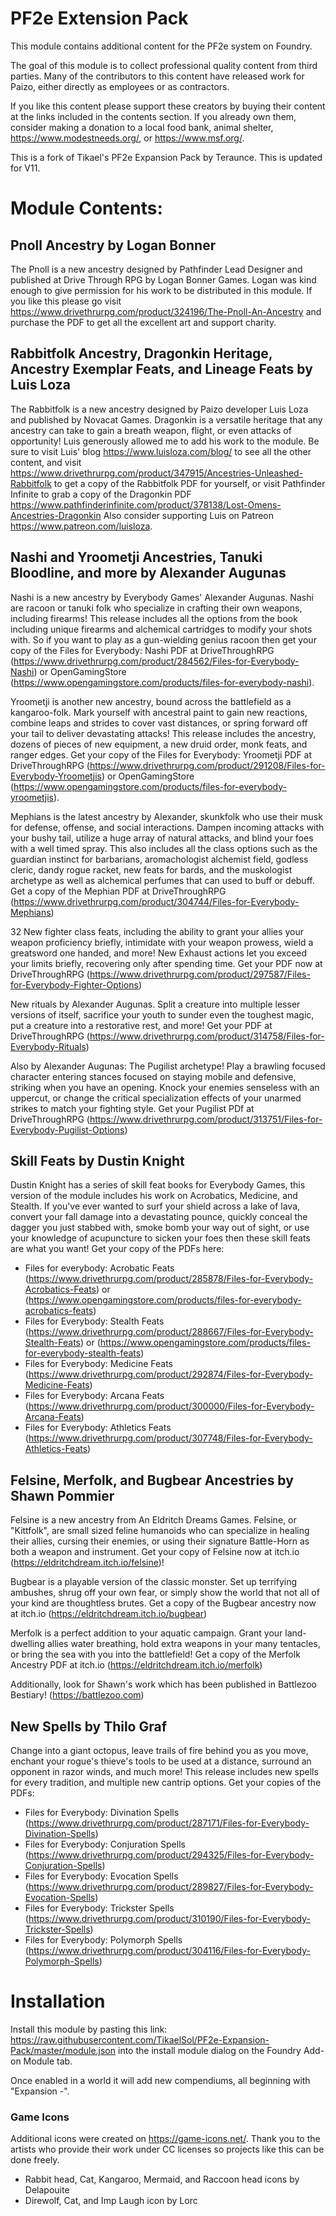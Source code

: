 # PF2e Extension Pack

This module contains additional content for the PF2e system on Foundry.

The goal of this module is to collect professional quality content from third parties.  Many of the contributors to this content have released work for Paizo, either directly as employees or as contractors.

If you like this content please support these creators by buying their content at the links included in the contents section. If you already own them, consider making a donation to a local food bank, animal shelter, https://www.modestneeds.org/, or https://www.msf.org/.

This is a fork of Tikael's PF2e Expansion Pack by Teraunce. This is updated for V11.

# Module Contents:

## Pnoll Ancestry by Logan Bonner
The Pnoll is a new ancestry designed by Pathfinder Lead Designer and published at Drive Through RPG by Logan Bonner Games. Logan was kind enough to give permission for his work to be distributed in this module. If you like this please go visit https://www.drivethrurpg.com/product/324196/The-Pnoll-An-Ancestry and purchase the PDF to get all the excellent art and support charity.

## Rabbitfolk Ancestry, Dragonkin Heritage, Ancestry Exemplar Feats, and Lineage Feats by Luis Loza
The Rabbitfolk is a new ancestry designed by Paizo developer Luis Loza and published by Novacat Games. Dragonkin is a versatile heritage that any ancestry can take to gain a breath weapon, flight, or even attacks of opportunity! Luis generously allowed me to add his work to the module. Be sure to visit Luis' blog https://www.luisloza.com/blog/ to see all the other content, and visit https://www.drivethrurpg.com/product/347915/Ancestries-Unleashed-Rabbitfolk to get a copy of the Rabbitfolk PDF for yourself, or visit Pathfinder Infinite to grab a copy of the Dragonkin PDF https://www.pathfinderinfinite.com/product/378138/Lost-Omens-Ancestries-Dragonkin Also consider supporting Luis on Patreon https://www.patreon.com/luisloza.

## Nashi and Yroometji Ancestries, Tanuki Bloodline, and more by Alexander Augunas
Nashi is a new ancestry by Everybody Games' Alexander Augunas. Nashi are racoon or tanuki folk who specialize in crafting their own weapons, including firearms! This release includes all the options from the book including unique firearms and alchemical cartridges to modify your shots with. So if you want to play as a gun-wielding genius racoon then get your copy of the Files for Everybody: Nashi PDF at DriveThroughRPG (https://www.drivethrurpg.com/product/284562/Files-for-Everybody-Nashi) or OpenGamingStore (https://www.opengamingstore.com/products/files-for-everybody-nashi).

Yroometji is another new ancestry, bound across the battlefield as a kangaroo-folk. Mark yourself with ancestral paint to gain new reactions, combine leaps and strides to cover vast distances, or spring forward off your tail to deliver devastating attacks! This release includes the ancestry, dozens of pieces of new equipment, a new druid order, monk feats, and ranger edges. Get your copy of the Files for Everybody: Yroometji PDF at DriveThroughRPG (https://www.drivethrurpg.com/product/291208/Files-for-Everybody-Yroometjis) or OpenGamingStore (https://www.opengamingstore.com/products/files-for-everybody-yroometjis).

Mephians is the latest ancestry by Alexander, skunkfolk who use their musk for defense, offense, and social interactions.  Dampen incoming attacks with your bushy tail, utilize a huge array of natural attacks, and blind your foes with a well timed spray.  This also includes all the class options such as the guardian instinct for barbarians, aromachologist alchemist field, godless cleric, dandy rogue racket, new feats for bards, and the muskologist archetype as well as alchemical perfumes that can used to buff or debuff.  Get a copy of the Mephian PDF at DriveThroughRPG (https://www.drivethrurpg.com/product/304744/Files-for-Everybody-Mephians)

32 New fighter class feats, including the ability to grant your allies your weapon proficiency briefly, intimidate with your weapon prowess, wield a greatsword one handed, and more! New Exhaust actions let you exceed your limits briefly, recovering only after spending time.  Get your PDF now at DriveThroughRPG (https://www.drivethrurpg.com/product/297587/Files-for-Everybody-Fighter-Options)

New rituals by Alexander Augunas. Split a creature into multiple lesser versions of itself, sacrifice your youth to sunder even the toughest magic, put a creature into a restorative rest, and more!  Get your PDF at DriveThroughRPG (https://www.drivethrurpg.com/product/314758/Files-for-Everybody-Rituals)

Also by Alexander Augunas: The Pugilist archetype! Play a brawling focused character entering stances focused on staying mobile and defensive, striking when you have an opening.  Knock your enemies senseless with an uppercut, or change the critical specialization effects of your unarmed strikes to match your fighting style.  Get your Pugilist PDf at DriveThroughRPG (https://www.drivethrurpg.com/product/313751/Files-for-Everybody-Pugilist-Options)

## Skill Feats by Dustin Knight
Dustin Knight has a series of skill feat books for Everybody Games, this version of the module includes his work on Acrobatics, Medicine, and Stealth. If you've ever wanted to surf your shield across a lake of lava, convert your fall damage into a devastating pounce, quickly conceal the dagger you just stabbed with, smoke bomb your way out of sight, or use your knowledge of acupuncture to sicken your foes then these skill feats are what you want! Get your copy of the PDFs here:
 - Files for everybody: Acrobatic Feats (https://www.drivethrurpg.com/product/285878/Files-for-Everybody-Acrobatics-Feats) or (https://www.opengamingstore.com/products/files-for-everybody-acrobatics-feats)
 - Files for Everybody: Stealth Feats (https://www.drivethrurpg.com/product/288667/Files-for-Everybody-Stealth-Feats) or (https://www.opengamingstore.com/products/files-for-everybody-stealth-feats)
 - Files for Everybody: Medicine Feats (https://www.drivethrurpg.com/product/292874/Files-for-Everybody-Medicine-Feats)
 - Files for Everybody: Arcana Feats (https://www.drivethrurpg.com/product/300000/Files-for-Everybody-Arcana-Feats)
 - Files for Everybody: Athletics Feats (https://www.drivethrurpg.com/product/307748/Files-for-Everybody-Athletics-Feats)

## Felsine, Merfolk, and Bugbear Ancestries by Shawn Pommier
Felsine is a new ancestry from An Eldritch Dreams Games. Felsine, or "Kittfolk", are small sized feline humanoids who can specialize in healing their allies, cursing their enemies, or using their signature Battle-Horn as both a weapon and instrument. Get your copy of Felsine now at itch.io (https://eldritchdream.itch.io/felsine)!

Bugbear is a playable version of the classic monster. Set up terrifying ambushes, shrug off your own fear, or simply show the world that not all of your kind are thoughtless brutes.  Get a copy of the Bugbear ancestry now at itch.io (https://eldritchdream.itch.io/bugbear)

Merfolk is a perfect addition to your aquatic campaign. Grant your land-dwelling allies water breathing, hold extra weapons in your many tentacles, or bring the sea with you into the battlefield!  Get a copy of the Merfolk Ancestry PDF at itch.io (https://eldritchdream.itch.io/merfolk)

Additionally, look for Shawn's work which has been published in Battlezoo Bestiary! (https://battlezoo.com)

## New Spells by Thilo Graf

Change into a giant octopus, leave trails of fire behind you as you move, enchant your rogue's thieve's tools to be used at a distance, surround an opponent in razor winds, and much more!  This release includes new spells for every tradition, and multiple new cantrip options.  Get your copies of the PDFs:
- Files for Everybody: Divination Spells (https://www.drivethrurpg.com/product/287171/Files-for-Everybody-Divination-Spells)
- Files for Everybody: Conjuration Spells (https://www.drivethrurpg.com/product/294325/Files-for-Everybody-Conjuration-Spells)
- Files for Everybody: Evocation Spells (https://www.drivethrurpg.com/product/289827/Files-for-Everybody-Evocation-Spells)
- Files for Everybody: Trickster Spells (https://www.drivethrurpg.com/product/310190/Files-for-Everybody-Trickster-Spells)
- Files for Everybody: Polymorph Spells (https://www.drivethrurpg.com/product/304116/Files-for-Everybody-Polymorph-Spells)

# Installation

Install this module by pasting this link: https://raw.githubusercontent.com/TikaelSol/PF2e-Expansion-Pack/master/module.json into the install module dialog on the Foundry Add-on Module tab.

Once enabled in a world it will add new compendiums, all beginning with "Expansion -".

### Game Icons
Additional icons were created on https://game-icons.net/. Thank you to the artists who provide their work under CC licenses so projects like this can be done freely.
- Rabbit head, Cat, Kangaroo, Mermaid, and Raccoon head icons by Delapouite
- Direwolf, Cat, and Imp Laugh icon by Lorc